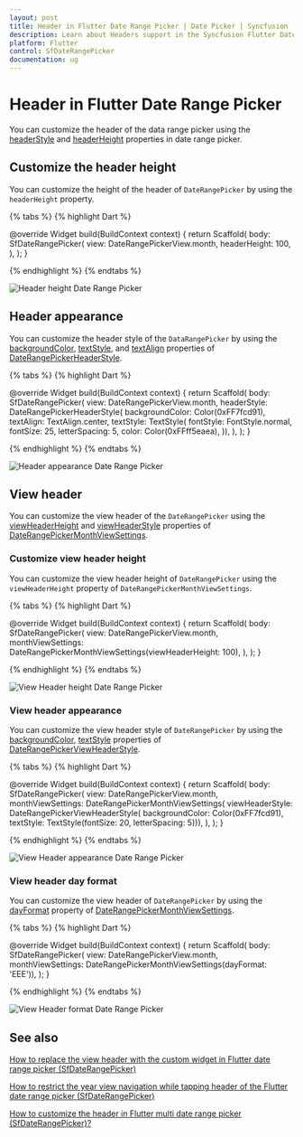 ```yaml
---
layout: post
title: Header in Flutter Date Range Picker | Date Picker | Syncfusion
description: Learn about Headers support in the Syncfusion Flutter Date range picker (SfDateRangePicker) widget and more details.
platform: Flutter
control: SfDateRangePicker
documentation: ug
---
```


# Header in Flutter Date Range Picker
You can customize the header of the data range picker using the [headerStyle](https://pub.dev/documentation/syncfusion_flutter_datepicker/latest/datepicker/SfDateRangePicker/headerStyle.html) and [headerHeight](https://pub.dev/documentation/syncfusion_flutter_datepicker/latest/datepicker/SfDateRangePicker/headerHeight.html) properties in date range picker.

## Customize the header height
You can customize the height of the header of `DateRangePicker` by using the `headerHeight` property.

{% tabs %}
{% highlight Dart %}

@override
Widget build(BuildContext context) {
  return Scaffold(
    body: SfDateRangePicker(
      view: DateRangePickerView.month,
      headerHeight: 100,
    ),
  );
}

{% endhighlight %}
{% endtabs %}

![Header height Date Range Picker](images/headers/headerheight.png)

## Header appearance
You can customize the header style of the `DataRangePicker` by using the [backgroundColor](https://pub.dev/documentation/syncfusion_flutter_datepicker/latest/datepicker/DateRangePickerHeaderStyle/backgroundColor.html), [textStyle](https://pub.dev/documentation/syncfusion_flutter_datepicker/latest/datepicker/DateRangePickerHeaderStyle/textStyle.html), and [textAlign](https://pub.dev/documentation/syncfusion_flutter_datepicker/latest/datepicker/DateRangePickerHeaderStyle/textAlign.html) properties of [DateRangePickerHeaderStyle](https://pub.dev/documentation/syncfusion_flutter_datepicker/latest/datepicker/DateRangePickerHeaderStyle-class.html).

{% tabs %}
{% highlight Dart %}

@override
Widget build(BuildContext context) {
  return Scaffold(
    body: SfDateRangePicker(
      view: DateRangePickerView.month,
      headerStyle: DateRangePickerHeaderStyle(
          backgroundColor: Color(0xFF7fcd91),
          textAlign: TextAlign.center,
          textStyle: TextStyle(
            fontStyle: FontStyle.normal,
            fontSize: 25,
            letterSpacing: 5,
            color: Color(0xFFff5eaea),
          )),
    ),
  );
}

{% endhighlight %}
{% endtabs %}

![Header appearance Date Range Picker](images/headers/headerappearance.png)

## View header
You can customize the view header of the `DateRangePicker` using the [viewHeaderHeight](https://pub.dev/documentation/syncfusion_flutter_datepicker/latest/datepicker/DateRangePickerMonthViewSettings/viewHeaderHeight.html) and [viewHeaderStyle](https://pub.dev/documentation/syncfusion_flutter_datepicker/latest/datepicker/DateRangePickerMonthViewSettings/viewHeaderStyle.html) properties of [DateRangePickerMonthViewSettings](https://pub.dev/documentation/syncfusion_flutter_datepicker/latest/datepicker/DateRangePickerMonthViewSettings-class.html).

### Customize view header height
You can customize the view header height of `DateRangePicker` using the `viewHeaderHeight` property of `DateRangePickerMonthViewSettings`.

{% tabs %}
{% highlight Dart %}

@override
Widget build(BuildContext context) {
  return Scaffold(
    body: SfDateRangePicker(
      view: DateRangePickerView.month,
      monthViewSettings:
          DateRangePickerMonthViewSettings(viewHeaderHeight: 100),
    ),
  );
}

{% endhighlight %}
{% endtabs %}

![View Header height Date Range Picker](images/headers/viewheaderheight.png)

### View header appearance
You can customize the view header style of `DateRangePicker` by using the [backgroundColor](https://pub.dev/documentation/syncfusion_flutter_datepicker/latest/datepicker/DateRangePickerViewHeaderStyle/backgroundColor.html), [textStyle](https://pub.dev/documentation/syncfusion_flutter_datepicker/latest/datepicker/DateRangePickerViewHeaderStyle/textStyle.html) properties of [DateRangePickerViewHeaderStyle](https://pub.dev/documentation/syncfusion_flutter_datepicker/latest/datepicker/DateRangePickerViewHeaderStyle-class.html).

{% tabs %}
{% highlight Dart %}

@override
Widget build(BuildContext context) {
  return Scaffold(
    body: SfDateRangePicker(
      view: DateRangePickerView.month,
      monthViewSettings: DateRangePickerMonthViewSettings(
          viewHeaderStyle: DateRangePickerViewHeaderStyle(
              backgroundColor: Color(0xFF7fcd91),
              textStyle: TextStyle(fontSize: 20, letterSpacing: 5))),
    ),
  );
}

{% endhighlight %}
{% endtabs %}

![View Header appearance Date Range Picker](images/headers/viewheaderappearance.png)

### View header day format
You can customize the view header of `DateRangePicker` by using the [dayFormat](https://pub.dev/documentation/syncfusion_flutter_datepicker/latest/datepicker/DateRangePickerMonthViewSettings/dayFormat.html) property of [DateRangePickerMonthViewSettings](https://pub.dev/documentation/syncfusion_flutter_datepicker/latest/datepicker/DateRangePickerMonthViewSettings-class.html).

{% tabs %}
{% highlight Dart %}

@override
Widget build(BuildContext context) {
  return Scaffold(
    body: SfDateRangePicker(
        view: DateRangePickerView.month,
        monthViewSettings: DateRangePickerMonthViewSettings(dayFormat: 'EEE')),
  );
}

{% endhighlight %}
{% endtabs %}

![View Header format Date Range Picker](images/headers/viewheaderformat.png)

## See also

[How to replace the view header with the custom widget in Flutter date range picker (SfDateRangePicker)](https://www.syncfusion.com/kb/12098/how-to-replace-the-view-header-with-the-custom-widget-in-flutter-date-range-picker)

[How to restrict the year view navigation while tapping header of the Flutter date range picker (SfDateRangePicker)](https://www.syncfusion.com/kb/12113/how-to-restrict-the-year-view-navigation-while-tapping-header-of-the-flutter-date-range)

[How to customize the header in Flutter multi date range picker (SfDateRangePicker)?](https://www.syncfusion.com/kb/11897/how-to-customize-the-header-in-flutter-multi-date-range-picker-sfdaterangepicker)
